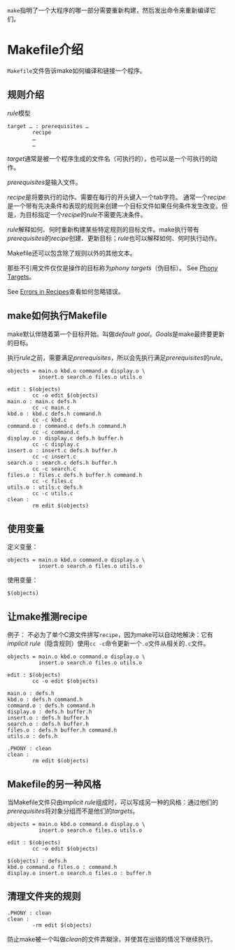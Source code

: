 `make`指明了一个大程序的哪一部分需要重新构建，然后发出命令来重新编译它们。

# Makefile介绍
`Makefile`文件告诉make如何编译和链接一个程序。

## 规则介绍
*rule*模型
```make
target … : prerequisites …
        recipe
        …
        …
```
*target*通常是被一个程序生成的文件名（可执行的），也可以是一个可执行的动作。

*prerequisites*是输入文件。

*recipe*是将要执行的动作。需要在每行的开头键入一个tab字符。
通常一个*recipe*是一个带有先决条件和表现的规则来创建一个目标文件如果任何条件发生改变。但是，为目标指定一个*recipe*的*rule*不需要先决条件。

*rule*解释如何、何时重新构建某些特定规则的目标文件。make执行带有*prerequisites*的*recipe*创建、更新目标；*rule*也可以解释如何、何时执行动作。

Makefile还可以包含除了规则以外的其他文本。

那些不引用文件仅仅是操作的目标称为*phony targets*（伪目标）。 See [Phony Targets](https://www.gnu.org/software/make/manual/make.html#Phony-Targets)。

See [Errors in Recipes](https://www.gnu.org/software/make/manual/make.html#Errors)查看如何忽略错误。

## make如何执行Makefile
make默认伴随着第一个目标开始。叫做*default goal*。*Goals*是make最终要更新的目标。

执行*rule*之前，需要满足*prerequisites*，所以会先执行满足*prerequisites*的*rule*。
```make
objects = main.o kbd.o command.o display.o \
          insert.o search.o files.o utils.o

edit : $(objects)
        cc -o edit $(objects)
main.o : main.c defs.h
        cc -c main.c
kbd.o : kbd.c defs.h command.h
        cc -c kbd.c
command.o : command.c defs.h command.h
        cc -c command.c
display.o : display.c defs.h buffer.h
        cc -c display.c
insert.o : insert.c defs.h buffer.h
        cc -c insert.c
search.o : search.c defs.h buffer.h
        cc -c search.c
files.o : files.c defs.h buffer.h command.h
        cc -c files.c
utils.o : utils.c defs.h
        cc -c utils.c
clean :
        rm edit $(objects)
```

## 使用变量
定义变量：
```make
objects = main.o kbd.o command.o display.o \
          insert.o search.o files.o utils.o
```
使用变量：
```make
$(objects)
```

## 让make推测recipe
例子：
不必为了单个C源文件拼写`recipe`，因为make可以自动地解决：它有*implicit rule*（隐含规则）使用`cc -c`命令更新一个`.o`文件从相关的`.c`文件。
```make
objects = main.o kbd.o command.o display.o \
          insert.o search.o files.o utils.o

edit : $(objects)
        cc -o edit $(objects)

main.o : defs.h
kbd.o : defs.h command.h
command.o : defs.h command.h
display.o : defs.h buffer.h
insert.o : defs.h buffer.h
search.o : defs.h buffer.h
files.o : defs.h buffer.h command.h
utils.o : defs.h

.PHONY : clean
clean :
        rm edit $(objects)
```

## Makefile的另一种风格
当Makefile文件只由*implicit rule*组成时，可以写成另一种的风格：通过他们的*prerequisites*将对象分组而不是他们的*targets*。
```make
objects = main.o kbd.o command.o display.o \
          insert.o search.o files.o utils.o

edit : $(objects)
        cc -o edit $(objects)

$(objects) : defs.h
kbd.o command.o files.o : command.h
display.o insert.o search.o files.o : buffer.h
```

## 清理文件夹的规则
```make
.PHONY : clean
clean :
        -rm edit $(objects)
```
防止make被一个叫做*clean*的文件弄糊涂，并使其在出错的情况下继续执行。


